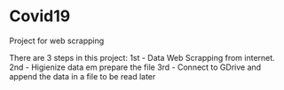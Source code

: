 # Covid19
Project for web scrapping

There are 3 steps in this project:
1st - Data Web Scrapping from internet.
2nd - Higienize data em prepare the file
3rd - Connect to GDrive and append the data in a file to be read later

